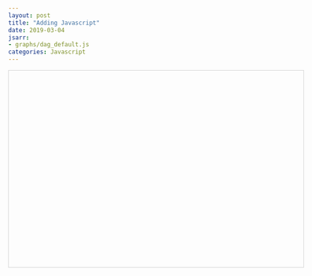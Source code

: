 ```yaml
---
layout: post
title: "Adding Javascript"
date: 2019-03-04
jsarr:
- graphs/dag_default.js
categories: Javascript
---
```


<style type="text/css"> #mynetwork { width: 600px; height: 400px; border: 1px solid lightgray; } </style>
<div id="mynetwork"></div>
<br>